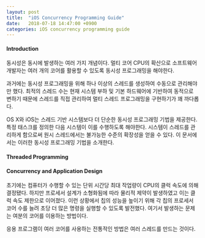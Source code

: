 ```yaml
---
layout: post
title:  "iOS Concurrency Programming Guide"
date:   2018-07-18 14:47:00 +0900
categories: iOS concurrency programming guide
---
```


#### Introduction

동시성은 동시에 발생하는 여러 가지 개념이다. 멀티 코어 CPU의 확산으로 소프트웨어 개발자는 여러 개의 코어를 활용할 수 있도록 동시성 프로그래밍을 해야한다. 

과거에는 동시성 프로그래밍을 위해 하나 이상의 스레드를 생성하여 수동으로 관리해야만 했다. 최적의 스레드 수는 현재 시스템 부하 및 기본 하드웨어에 기반하여 동적으로 변하기 때문에 스레드를 직접 관리하여 멀티 스레드 프로그래밍을 구현하기가 꽤 까다롭다.

OS X와 iOS는 스레드 기반 시스템보다 더 단순한 동시성 프로그래밍 기법을 제공한다. 특정 태스크를 정의한 다음 시스템이 이를 수행하도록 해야한다. 시스템이 스레드를 관리하게 함으로써 원시 스레드에서는 불가능한 수준의 확장성을 얻을 수 있다. 이 문서에서는 이러한 동시성 프로그래밍 기법을 소개한다.

#### Threaded Programming



#### Concurrency and Application Design

초기에는 컴퓨터가 수행할 수 있는 단위 시간당 최대 작업량이 CPU의 클럭 속도에 의해 결정됐다. 하지만 프로세서 설계가 소형화됨에 따라 물리적 제약이 발생하였고 이는 클럭 속도 제한으로 이어졌다. 이런 상황에서 칩의 성능을 높이기 위해 각 칩의 프로세서 코어 수를 늘려 초당 더 많은 명령을 실행할 수 있도록 발전했다. 여기서 발생하는 문제는 여분의 코어를 이용하는 방법이다.

응용 프로그램이 여러 코어를 사용하는 전통적인 방법은 여러 스레드를 만드는 것이다. 